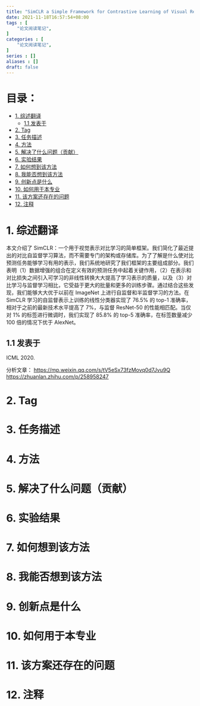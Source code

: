 ```yaml
---
title: "SimCLR a Simple Framework for Contrastive Learning of Visual Representations"
date: 2021-11-18T16:57:54+08:00
tags : [
    "论文阅读笔记",
]
categories : [
    "论文阅读笔记",
]
series : []
aliases : []
draft: false
---
```


# 目录： <!-- omit in toc -->
- [1. 综述翻译](#1-综述翻译)
  - [1.1 发表于](#11-发表于)
- [2. Tag](#2-tag)
- [3. 任务描述](#3-任务描述)
- [4. 方法](#4-方法)
- [5. 解决了什么问题（贡献）](#5-解决了什么问题贡献)
- [6. 实验结果](#6-实验结果)
- [7. 如何想到该方法](#7-如何想到该方法)
- [8. 我能否想到该方法](#8-我能否想到该方法)
- [9. 创新点是什么](#9-创新点是什么)
- [10. 如何用于本专业](#10-如何用于本专业)
- [11. 该方案还存在的问题](#11-该方案还存在的问题)
- [12. 注释](#12-注释)

# 1. 综述翻译

本文介绍了 SimCLR：一个用于视觉表示对比学习的简单框架。我们简化了最近提出的对比自监督学习算法，而不需要专门的架构或存储库。为了了解是什么使对比预测任务能够学习有用的表示，我们系统地研究了我们框架的主要组成部分。我们表明（1）数据增强的组合在定义有效的预测任务中起着关键作用，（2）在表示和对比损失之间引入可学习的非线性转换大大提高了学习表示的质量，以及（3）对比学习与监督学习相比，它受益于更大的批量和更多的训练步骤。通过结合这些发现，我们能够大大优于以前在 ImageNet 上进行自监督和半监督学习的方法。在 SimCLR 学习的自监督表示上训练的线性分类器实现了 76.5% 的 top-1 准确率，相对于之前的最新技术水平提高了 7%，与监督 ResNet-50 的性能相匹配。当仅对 1% 的标签进行微调时，我们实现了 85.8% 的 top-5 准确率，在标签数量减少 100 倍的情况下优于 AlexNet。

## 1.1 发表于

ICML 2020.

分析文章：
https://mp.weixin.qq.com/s/tV5eSx73fzMovq0d7Jvu9Q
https://zhuanlan.zhihu.com/p/258958247

# 2. Tag

# 3. 任务描述

# 4. 方法

# 5. 解决了什么问题（贡献）

# 6. 实验结果

# 7. 如何想到该方法

# 8. 我能否想到该方法

# 9. 创新点是什么

# 10. 如何用于本专业

# 11. 该方案还存在的问题

# 12. 注释
